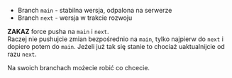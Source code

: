 - Branch `main` - stabilna wersja, odpalona na serwerze
- Branch `next` - wersja w trakcie rozwoju

**ZAKAZ** force pusha na `main` i `next`.  
Raczej nie pushujcie zmian bezpośrednio na `main`, tylko najpierw do `next` i dopiero potem do `main`.
Jeżeli już tak się stanie to chociaż uaktualnijcie od razu `next`.  

Na swoich branchach możecie robić co chcecie.
